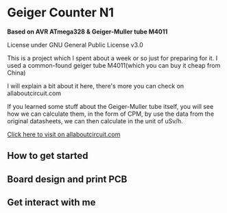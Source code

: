 # Geiger Counter N1
**Based on AVR ATmega328 & Geiger-Muller tube M4011**

License under GNU General Public License v3.0

This is a project which I spent about a week or so just for preparing for it.
I used a common-found geiger tube M4011(which you can buy it cheap from China)

I will explain a bit about it here, there's more you can check on allaboutcircuit.com

If you learned some stuff about the Geiger-Muller tube itself,
you will see how we can calculate them, in the form of CPM, by use the data
from the original datasheets, we can then calculate in the unit of uSv/h.

[Click here to visit on allaboutcircuit.com]()

## How to get started

## Board design and print PCB

## Get interact with me
